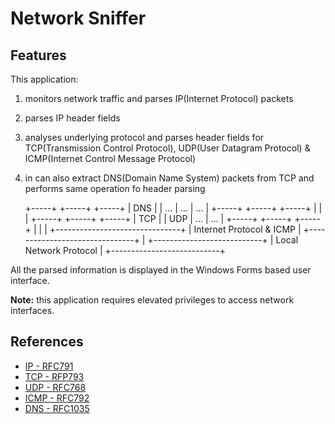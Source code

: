 # Network Sniffer

## Features

This application:
1. monitors network traffic and parses IP(Internet Protocol) packets
2. parses IP header fields
3. analyses underlying protocol and parses header fields for TCP(Transmission Control Protocol), UDP(User Datagram Protocol) & ICMP(Internet Control Message Protocol)
4. in can also extract DNS(Domain Name System) packets
from TCP and performs same operation fo header parsing

    +-----+     +-----+     +-----+
    | DNS |     | ... | ... | ... |
    +-----+     +-----+     +-----+
       |           |           |
    +-----+     +-----+     +-----+
    | TCP |     | UDP | ... | ... |
    +-----+     +-----+     +-----+
       |           |           |
    +-------------------------------+
    |    Internet Protocol & ICMP   |
    +-------------------------------+
                   |
      +---------------------------+
      |   Local Network Protocol  |
      +---------------------------+

All the parsed information is displayed in the Windows Forms based user interface.

**Note:** this application requires elevated privileges to access network interfaces.

## References

* [IP - RFC791](https://www.rfc-editor.org/rfc/rfc791.html)
* [TCP - RFP793](https://www.rfc-editor.org/rfc/rfc793.html)
* [UDP - RFC768](https://www.rfc-editor.org/rfc/rfc768.html)
* [ICMP - RFC792](https://www.rfc-editor.org/rfc/rfc792.html)
* [DNS - RFC1035](https://www.rfc-editor.org/rfc/rfc1035.html)